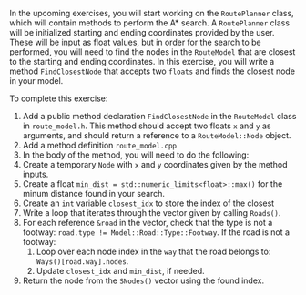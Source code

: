 In the upcoming exercises, you will start working on the `RoutePlanner` class, which will contain methods to perform the A\* search. A `RoutePlanner` class will be initialized starting and ending coordinates provided by the user. These will be input as float values, but in order for the search to be performed, you will need to find the nodes in the `RouteModel` that are closest to the starting and ending coordinates. In this exercise, you will write a method `FindClosestNode` that accepts two `floats` and finds the closest node in your model.


To complete this exercise:
1. Add a public method declaration `FindClosestNode` in the `RouteModel` class in `route_model.h`. This method should accept two floats `x` and `y` as arguments, and should return a reference to a `RouteModel::Node` object.
2. Add a method definition `route_model.cpp`
3. In the body of the method, you will need to do the following:
  1. Create a temporary `Node` with `x` and `y` coordinates given by the method inputs.
  2. Create a float `min_dist = std::numeric_limits<float>::max()` for the minum distance found in your search.
  3. Create an `int` variable `closest_idx` to store the index of the closest
  4. Write a loop that iterates through the vector given by calling `Roads()`. 
  5. For each reference `&road` in the vector, check that the type is not a footway: `road.type != Model::Road::Type::Footway`. If the road is not a footway:
      1. Loop over each node index in the `way` that the road belongs to: `Ways()[road.way].nodes`.
      2. Update `closest_idx` and `min_dist`, if needed.
  6. Return the node from the `SNodes()` vector using the found index.
